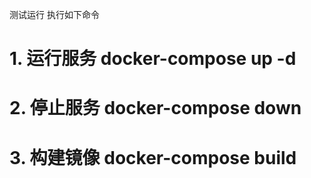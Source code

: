 测试运行
执行如下命令

# 1. 运行服务 docker-compose up -d
# 2. 停止服务 docker-compose down
# 3. 构建镜像 docker-compose build 